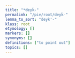 ```yaml
---
title: "*deyḱ-"
permalink: "/pie/root/deyḱ-"
lemma_to_sort: "deyk'-"
klass: root
etymology: []
markers: []
synonyms: []
definitions: ["to point out"]
topics: []
---
```

